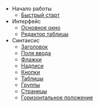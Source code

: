 - Начало работы
  - [Быстрый старт](БыстрыйСтарт.md)
- Интерфейс  
  - [Основное окно](ОсновноеОкно.md)
  - [Редактор таблицы](РедакторТаблицы.md)
- Синтаксис
  - [Заголовок](Заголовок.md)
  - [Поля ввода](ПоляВвода.md)
  - [Флажки](Флажки.md)  
  - [Надписи](Надписи.md)  
  - [Кнопки](Кнопки.md)
  - [Таблицы](Таблицы.md)
  - [Группы](Группы.md)  
  - [Страницы](Страницы.md)
  - [Горизонтальное положение](ГоризонтальноеПоложение.md)  